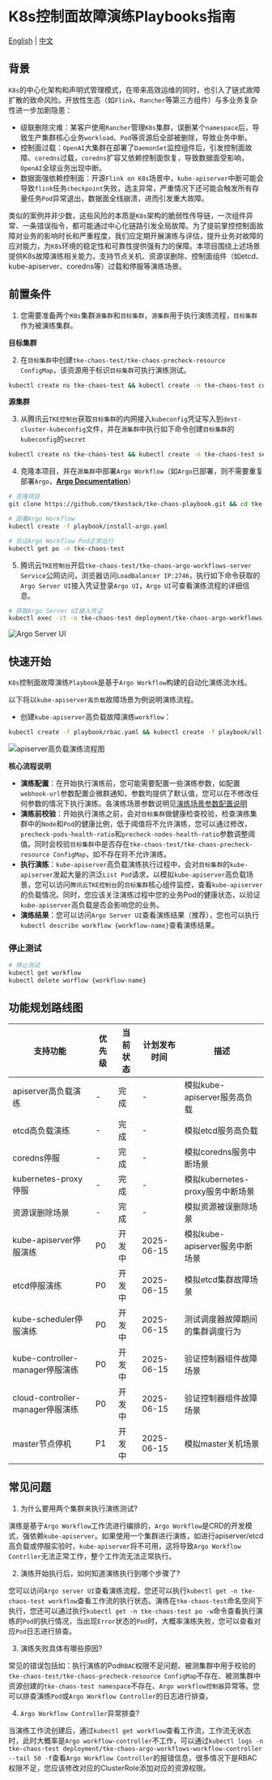 # K8s控制面故障演练Playbooks指南

[English](README.md) | [中文](README_zh.md)

## 背景

`K8s`的中心化架构和声明式管理模式，在带来高效运维的同时，也引入了链式故障扩散的致命风险。开放性生态（如`Flink`、`Rancher`等第三方组件）与多业务复杂性进一步加剧隐患：

- 级联删除灾难：某客户使用`Rancher`管理`K8s`集群，误删某个`namespace`后，导致生产集群核心业务`workload`、`Pod`等资源后全部被删除，导致业务中断。  
- 控制面过载：`OpenAI`大集群在部署了`DaemonSet`监控组件后，引发控制面故障、`coredns`过载，`coredns`扩容又依赖控制面恢复，导致数据面受影响，`OpenAI`全球业务出现中断。  
- 数据面强依赖控制面：开源`Flink on K8s`场景中，`kube-apiserver`中断可能会导致`flink`任务`checkpoint`失败，选主异常，严重情况下还可能会触发所有存量任务`Pod`异常退出，数据面全线崩溃，进而引发重大故障。 

类似的案例并非少数，这些风险的本质是`K8s`架构的脆弱性传导链，一次组件异常、一条错误指令，都可能通过中心化链路引发全局故障。为了提前掌控控制面故障对业务的影响时长和严重程度，我们应定期开展演练与评估，提升业务对故障的应对能力，为`K8s`环境的稳定性和可靠性提供强有力的保障。本项目围绕上述场景提供K8s故障演练相关能力，支持节点关机、资源误删除、控制面组件（如etcd、kube-apiserver、coredns等）过载和停服等演练场景。

## 前置条件

1. 您需要准备两个`K8s`集群`源集群`和`目标集群`，`源集群`用于执行演练流程，`目标集群`作为被演练集群。

**目标集群**

2. 在`目标集群`中创建`tke-chaos-test/tke-chaos-precheck-resource ConfigMap`，该资源用于标识`目标集群`可执行演练测试。
```bash
kubectl create ns tke-chaos-test && kubectl create -n tke-chaos-test configmap tke-chaos-precheck-resource --from-literal=empty=""
```

**源集群**

3. 从腾讯云`TKE控制台`获取`目标集群`的内网接入`kubeconfig`凭证写入到`dest-cluster-kubeconfig`文件，并在`源集群`中执行如下命令创建`目标集群`的`kubeconfig`的`secret`
```bash
kubectl create ns tke-chaos-test && kubectl create -n tke-chaos-test secret generic dest-cluster-kubeconfig --from-file=config=./dest-cluster-kubeconfig
```

4. 克隆本项目，并在`源集群`中部署`Argo Workflow`（如`Argo`已部署，则不需要重复部署`Argo`，[**Argo Documentation**](https://argo-workflows.readthedocs.io/en/latest/)）
```bash
# 克隆项目
git clone https://github.com/tkestack/tke-chaos-playbook.git && cd tke-chaos-playbook

# 部署Argo Workflow
kubectl create -f playbook/install-argo.yaml

# 验证Argo Workflow Pod正常运行
kubectl get po -n tke-chaos-test
```

5. 腾讯云`TKE控制台`开启`tke-chaos-test/tke-chaos-argo-workflows-server Service`公网访问，浏览器访问`LoadBalancer IP:2746`，执行如下命令获取的`Argo Server UI`接入凭证登录`Argo UI`，`Argo UI`可查看演练流程的详细信息。
```bash
# 获取Argo Server UI接入凭证
kubectl exec -it -n tke-chaos-test deployment/tke-chaos-argo-workflows-server -- argo auth token
```

![Argo Server UI](./playbook/docs/argo-server-ui.png)

## 快速开始

`K8s`控制面故障演练`Playbook`是基于`Argo Workflow`构建的自动化演练流水线。

以下将以`kube-apiserver高负载`故障场景为例说明演练流程。

- 创建`kube-apiserver`高负载故障演练`workflow`：
```bash
kubectl create -f playbook/rbac.yaml && kubectl create -f playbook/all-in-one-template.yaml && kubectl create -f playbook/workflow/apiserver-overload-scenario.yaml
```

![apiserver高负载演练流程图](./playbook/docs/chaos-flowchart-zh.png)


**核心流程说明**

- **演练配置**：在开始执行演练前，您可能需要配置一些演练参数，如配置`webhook-url`参数配置企微群通知，参数均提供了默认值，您可以在不修改任何参数的情况下执行演练。各演练场景参数说明见[演练场景参数配置说明](playbook/README_zh.md)
- **演练前校验**：开始执行演练之前，会对`目标集群`做健康检查校验，检查演练集群中的`Node`和`Pod`的健康比例，低于阈值将不允许演练，您可以通过修改，`precheck-pods-health-ratio`和`precheck-nodes-health-ratio`参数调整阈值。同时会校验`目标集群`中是否存在`tke-chaos-test/tke-chaos-precheck-resource ConfigMap`，如不存在将不允许演练。
- **执行演练**：`kube-apiserver`高负载演练执行过程中，会对`目标集群`的`kube-apiserver`发起大量的洪泛`List Pod`请求，以模拟`kube-apiserver`高负载场景，您可以访问`腾讯云TKE控制台`的`目标集群`核心组件监控，查看`kube-apiserver`的负载情况。同时，您应该关注演练过程中您的业务Pod的健康状态，以验证`kube-apiserver`高负载是否会影响您的业务。
- **演练结果**：您可以访问`Argo Server UI`查看演练结果（推荐），您也可以执行`kubectl describe workflow {workflow-name}`查看演练结果。

### 停止测试
```bash
# 停止测试
kubectl get workflow
kubectl delete worflow {workflow-name}
```

## 功能规划路线图

| 支持功能                         | 优先级  | 当前状态     | 计划发布时间  |              描述             |
|---------------------------------|--------|------------|---------------|-----------------------------|
| apiserver高负载演练              |   -   |      完成     |      -       | 模拟kube-apiserver服务高负载   |
| etcd高负载演练                   |   -   |      完成     |      -       | 模拟etcd服务高负载             |
| coredns停服                     |   -   |      完成     |      -       | 模拟coredns服务中断场景        |
| kubernetes-proxy停服            |   -   |      完成     |      -       | 模拟kubernetes-proxy服务中断场景 |
| 资源误删除场景                    |   -   |      完成     |      -       |     模拟资源被误删除场景        |
| kube-apiserver停服演练           |  P0   |    开发中     |  2025-06-15  | 模拟kube-apiserver服务中断场景 |
| etcd停服演练                     | P0    |    开发中     |  2025-06-15  |      模拟etcd集群故障场景      |
| kube-scheduler停服演练           | P0    |    开发中     |  2025-06-15  |  测试调度器故障期间的集群调度行为 |
| kube-controller-manager停服演练  | P0    |    开发中     |  2025-06-15  |      验证控制器组件故障场景     |
| cloud-controller-manager停服演练 | P0    |    开发中     |  2025-06-15  |      验证控制器组件故障场景     |
| master节点停机                   | P1    |    开发中     |  2025-06-15  |       模拟master关机场景      |


## 常见问题
1. 为什么要用两个集群来执行演练测试?

  演练是基于`Argo Workflow`工作流进行编排的，`Argo Workflow`是CRD的开发模式，强依赖`kube-apiserver`。如果使用一个集群进行演练，如进行apiserver/etcd高负载或停服实验时，`kube-apiserver`将不可用，这将导致`Argo Workflow Contrller`无法正常工作，整个工作流无法正常执行。

2. 演练开始执行后，如何知道演练执行到哪个步骤了?

  您可以访问`Argo server UI`查看演练流程，您还可以执行`kubectl get -n tke-chaos-test workflow`查看工作流的执行状态。演练在`tke-chaos-test`命名空间下执行，您还可以通过执行`kubectl get -n tke-chaos-test po -w`命令查看执行演练的`Pod`的执行情况，当出现`Error`状态的`Pod`时，大概率演练失败，您可以查看对应`Pod`日志进行排查。

3. 演练失败具体有哪些原因?

  常见的错误包括如：执行演练的Pod`RBAC`权限不足问题、被测集群中用于校验的`tke-chaos-test/tke-chaos-precheck-resource ConfigMap`不存在、被测集群中资源创建的`tke-chaos-test namespace`不存在、`Argo workflow控制器`异常等。您可以排查演练`Pod`或`Argo Workflow Controller`的日志进行排查。

4. `Argo Workflow Controller`异常排查?

  当演练工作流创建后，通过`kubectl get workflow`查看工作流，工作流无状态时，此时大概率是`Argo workflow-controller`不工作，可以通过`kubectl logs -n tke-chaos-test deployment/tke-chaos-argo-workflows-workflow-controller --tail 50 -f`查看`Argo Workflow Controller`的报错信息，很多情况下是RBAC权限不足，您应该修改对应的ClusterRole添加对应的资源权限。

